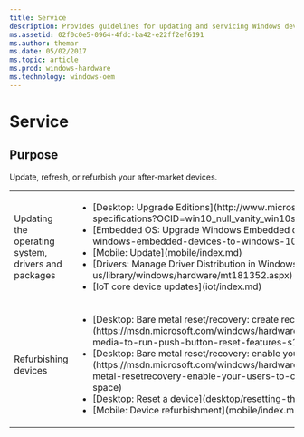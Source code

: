 ```yaml
---
title: Service
description: Provides guidelines for updating and servicing Windows devices.
ms.assetid: 02f0c0e5-0964-4fdc-ba42-e22ff2ef6191
ms.author: themar
ms.date: 05/02/2017
ms.topic: article
ms.prod: windows-hardware
ms.technology: windows-oem
---
```


# Service

## Purpose

Update, refresh, or refurbish your after-market devices.

<table>
<colgroup>
<col width="50%" />
<col width="50%" />
</colgroup>
<tbody>
<tr class="odd">
<td align="left">Updating the operating system, drivers and packages</td>
<td align="left"><ul>
<li>[Desktop: Upgrade Editions](http://www.microsoft.com/en-us/windows/windows-10-specifications?OCID=win10_null_vanity_win10specs#upgrade)</li>
<li>[Embedded OS: Upgrade Windows Embedded devices to Windows 10](mobile/upgrade-windows-embedded-devices-to-windows-10.md)</li>
<li>[Mobile: Update](mobile/index.md)</li>
<li>[Drivers: Manage Driver Distribution in Windows 10](https://msdn.microsoft.com/en-us/library/windows/hardware/mt181352.aspx)</li>
<li>[IoT core device updates](iot/index.md)</li>
</ul></td>
</tr>
<tr class="even">
<td align="left">Refurbishing devices</td>
<td align="left"><ul>
<li>[Desktop: Bare metal reset/recovery: create recovery media while deploying new devices](https://msdn.microsoft.com/windows/hardware/commercialize/manufacture/desktop/create-media-to-run-push-button-reset-features-s14)</li>
<li>[Desktop: Bare metal reset/recovery: enable your users to create recovery media](https://msdn.microsoft.com/windows/hardware/commercialize/manufacture/desktop/bare-metal-resetrecovery-enable-your-users-to-create-media-and-to-recover-hard-drive-space)</li>
<li>[Desktop: Reset a device](desktop/resetting-the-pc.md)</li>
<li>[Mobile: Device refurbishment](mobile/index.md)</li>
</ul></td>
</tr>
</tbody>
</table>





